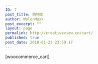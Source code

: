 ```yaml
---
ID: 7
post_title: 购物车
author: WelonMusk
post_excerpt: ""
layout: page
permalink: http://creativeview.cn/cart/
published: true
post_date: 2018-01-23 23:59:17
---
```

[woocommerce_cart]